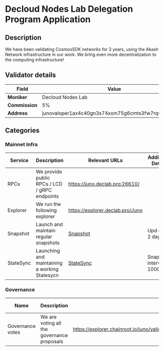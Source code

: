 # Decloud Nodes Lab Delegation Program Application

## Description

We have been validating CosmosSDK networks for 3 years, using the Akash Network infrastructure in our work. We bring even more decentralization to the computing infrastructure!

## Validator details

| Field          | Value                   |
| -------------- | ----------------------- |
| **Moniker**    | Decloud Nodes Lab           |
| **Commission** | 5% |
| **Address**    | junovaloper1ax4c40gn3s74xxm75g6cmts3fw7rq64gweqg8q         |

## Categories

### Mainnet Infra

| Service       | Description                                      | Relevant URLs                  | Additional Details            |
| ------------- | ------------------------------------------------ | ------------------------------ | ----------------------------- |
| RPCs          | We provide public RPCs / LCD / gRPC endpoints    | https://juno.declab.pro:26610/          | |
| Explorer      | We run the following explorer                    | https://explorer.declab.pro/Juno |                               |
| Snapshot      | Launch and maintain regular snapshots            | [Snapshot](https://juno.declab.pro/snapshot.tar.lz4)                   |     Upd every 2 days                  |
| StateSync     | Launching and maintaining a working Statesycn    | [StateSync](https://services.declab.pro/blockchains-lab/mainnets/juno)                   |       Snapshot-interval = 1000                        |

### Governance

| Name                   | Description                                                                             | Relevant URLs | Additional Details |
| ---------------------- | --------------------------------------------------------------------------------------- | ------------- | ------------------ |
| Governance votes       | We are voting all the governance proposals                                              | https://explorer.chainroot.io/juno/validators/junovaloper1ax4c40gn3s74xxm75g6cmts3fw7rq64gweqg8q |                    |
